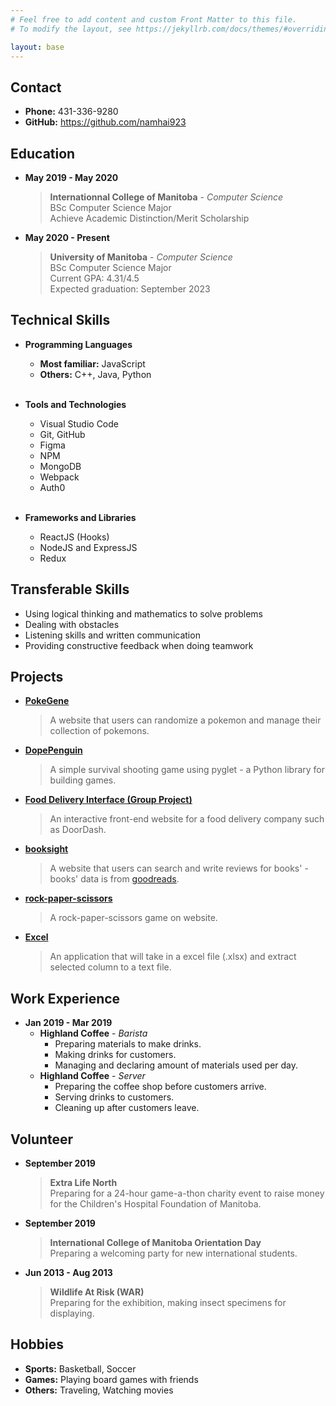 ```yaml
---
# Feel free to add content and custom Front Matter to this file.
# To modify the layout, see https://jekyllrb.com/docs/themes/#overriding-theme-defaults

layout: base
---
```


## Contact

* **Phone:** 431-336-9280
* **GitHub:** <https://github.com/namhai923>

## Education

* **May 2019 - May 2020**
  > **Internationnal College of Manitoba** - _Computer Science_  
    BSc Computer Science Major  
    Achieve Academic Distinction/Merit Scholarship

* **May 2020 - Present**
  > **University of Manitoba** - _Computer Science_  
    BSc Computer Science Major  
    Current GPA: 4.31/4.5  
    Expected graduation: September 2023

## Technical Skills

* **Programming Languages**
  * **Most familiar:** JavaScript  
  * **Others:** C++, Java, Python
  <br>

* **Tools and Technologies**
  * Visual Studio Code
  * Git, GitHub
  * Figma
  * NPM
  * MongoDB
  * Webpack
  * Auth0
  <br>

* **Frameworks and Libraries**
  * ReactJS (Hooks)
  * NodeJS and ExpressJS
  * Redux

## Transferable Skills

* Using logical thinking and mathematics to solve problems
* Dealing with obstacles
* Listening skills and written communication
* Providing constructive feedback when doing teamwork

## Projects

* [**PokeGene**](https://github.com/namhai923/PokeGene)  
  > A website that users can randomize a pokemon and manage their collection of pokemons.

* [**DopePenguin**](https://github.com/namhai923/DopePenguin)  
  > A simple survival shooting game using pyglet - a Python library for building games.

* [**Food Delivery Interface (Group Project)**](https://github.com/namhai923/Food-Delivery-Interface)  
  > An interactive front-end website for a food delivery company such as DoorDash.

* [**booksight**](https://github.com/namhai923/booksight)  
  > A website that users can search and write reviews for books' - books' data is from [goodreads](https://www.goodreads.com/).

* [**rock-paper-scissors**](https://github.com/namhai923/rock-paper-scissors)
  > A rock-paper-scissors game on website.

* [**Excel**](https://github.com/namhai923/Excel)
  > An application that will take in a excel file (.xlsx) and extract selected column to a text file.

## Work Experience

* **Jan 2019 - Mar 2019**
  * **Highland Coffee** - _Barista_
    * Preparing materials to make drinks.
    * Making drinks for customers.
    * Managing and declaring amount of materials used per day.
  * **Highland Coffee** - _Server_
    * Preparing the coffee shop before customers arrive.
    * Serving drinks to customers.
    * Cleaning up after customers leave.

## Volunteer

* **September 2019**
  > **Extra Life North**  
  Preparing for a 24-hour game-a-thon charity event to raise money for the Children's Hospital Foundation of Manitoba.
  
* **September 2019**
  > **International College of Manitoba Orientation Day**  
  Preparing a welcoming party for new international students.

* **Jun 2013 - Aug 2013**
  > **Wildlife At Risk (WAR)**  
  Preparing for the exhibition, making insect specimens for displaying.

## Hobbies

* **Sports:** Basketball, Soccer
* **Games:** Playing board games with friends
* **Others:** Traveling, Watching movies
